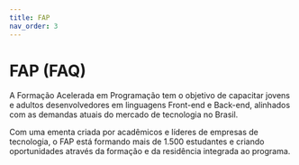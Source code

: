 ```yaml
---
title: FAP
nav_order: 3
---
```


# FAP (FAQ)


A Formação Acelerada em Programação tem o objetivo de capacitar jovens e adultos desenvolvedores em linguagens Front-end e Back-end, alinhados com as demandas atuais do mercado de tecnologia no Brasil.

Com uma ementa criada por acadêmicos e líderes de empresas de tecnologia, o FAP está formando mais de 1.500 estudantes e criando oportunidades através da formação e da residência integrada ao programa.

